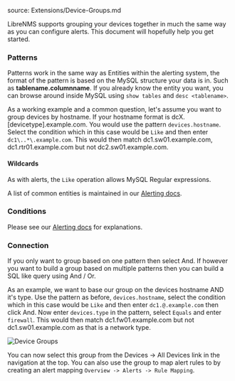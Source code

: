 source: Extensions/Device-Groups.md

LibreNMS supports grouping your devices together in much the same way as you can configure alerts. This document will hopefully help you get started.

### Patterns

Patterns work in the same way as Entities within the alerting system, the format of the pattern is based on the MySQL structure your data is in. Such
as __tablename.columnname__. If you already know the entity you want, you can browse around inside MySQL using `show tables` and `desc <tablename>`.

As a working example and a common question, let's assume you want to group devices by hostname. If your hostname format is dcX.[devicetype].example.com. You would use the pattern
`devices.hostname`. Select the condition which in this case would be `Like` and then enter `dc1\..*\.example.com`. This would then match dc1.sw01.example.com, dc1.rtr01.example.com but not
 dc2.sw01.example.com.

#### Wildcards

As with alerts, the `Like` operation allows MySQL Regular expressions.

A list of common entities is maintained in our [Alerting docs](/Alerting/Entities/).

### Conditions

Please see our [Alerting docs](/Alerting/Rules/#syntax) for explanations.

### Connection

If you only want to group based on one pattern then select And. If however you want to build a group based on multiple patterns then you can build a SQL like
query using And / Or.

As an example, we want to base our group on the devices hostname AND it's type. Use the pattern as before, `devices.hostname`, select 
the condition which in this case would be `Like` and then enter `dc1.@.example.com` then click And. Now enter `devices.type` in the pattern, select `Equals` 
and enter `firewall`. This would then match dc1.fw01.example.com but not dc1.sw01.example.com as that is a network type.

![Device Groups](/img/device_groups.png)

You can now select this group from the Devices -> All Devices link in the navigation at the top. You can also use the group to map alert rules to by creating an alert mapping
`Overview -> Alerts -> Rule Mapping`.
